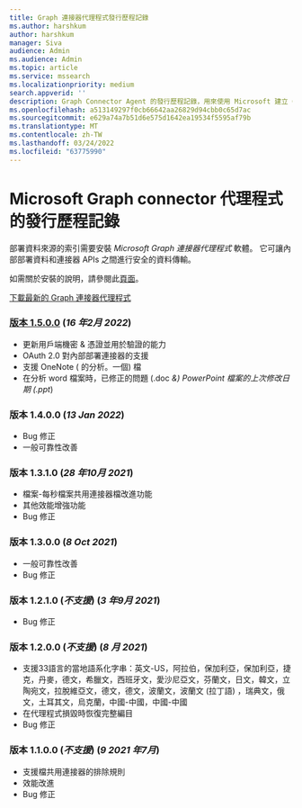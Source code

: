 ```yaml
---
title: Graph 連接器代理程式發行歷程記錄
ms.author: harshkum
author: harshkum
manager: Siva
audience: Admin
ms.audience: Admin
ms.topic: article
ms.service: mssearch
ms.localizationpriority: medium
search.appverid: ''
description: Graph Connector Agent 的發行歷程記錄，用來使用 Microsoft 建立 Graph 連接器來索引內部部署資料來源
ms.openlocfilehash: a513149297f0cb66642aa26829d94cbb0c65d7ac
ms.sourcegitcommit: e629a74a7b51d6e575d1642ea19534f5595af79b
ms.translationtype: MT
ms.contentlocale: zh-TW
ms.lasthandoff: 03/24/2022
ms.locfileid: "63775990"
---
```

# <a name="release-history-for-microsoft-graph-connector-agent"></a>Microsoft Graph connector 代理程式的發行歷程記錄

部署資料來源的索引需要安裝 *Microsoft Graph 連接器代理程式* 軟體。 它可讓內部部署資料和連接器 APIs 之間進行安全的資料傳輸。

如需關於安裝的說明，請參閱此[頁面](graph-connector-agent.md#installation)。

[下載最新的 Graph 連接器代理程式](https://aka.ms/gcadownload)

### <a name="version-1500-16-feb-2022"></a>[版本 1.5.0.0](https://aka.ms/gcadownload) (*16 年2月 2022*) 
* 更新用戶端機密 & 憑證並用於驗證的能力 
* OAuth 2.0 對內部部署連接器的支援 
* 支援 OneNote ( 的分析。一個) 檔 
* 在分析 word 檔案時，已修正的問題 (.doc *&) PowerPoint 檔案的上次修改日期 (.ppt*)  

### <a name="version-1400-13-jan-2022"></a>版本 1.4.0.0 (*13 Jan 2022*) 
* Bug 修正
* 一般可靠性改善

### <a name="version-1310-28-oct-2021"></a>版本 1.3.1.0 (*28 年10月 2021*) 
* 檔案-每秒檔案共用連接器檔改進功能
* 其他效能增強功能
* Bug 修正

### <a name="version-1300-8-oct-2021"></a>版本 1.3.0.0 (*8 Oct 2021*) 
* 一般可靠性改善
* Bug 修正

### <a name="version-1210-not-supported-3-sept-2021"></a>版本 1.2.1.0 (*不支援*)  (*3 年9月 2021*) 
* Bug 修正

### <a name="version-1200-not-supported-16-aug-2021"></a>版本 1.2.0.0 (*不支援*)  (*8 月 2021*) 
* 支援33語言的當地語系化字串：英文-US，阿拉伯，保加利亞，保加利亞，捷克，丹麥，德文，希臘文，西班牙文，愛沙尼亞文，芬蘭文，日文，韓文，立陶宛文，拉脫維亞文，德文，德文，波蘭文，波蘭文 (拉丁語) ，瑞典文，俄文，土耳其文，烏克蘭，中國-中國，中國-中國
* 在代理程式損毀時恢復完整編目
* Bug 修正

### <a name="version-1100-not-supported-9-july-2021"></a>版本 1.1.0.0 (*不支援*)  (*9 2021 年7月*) 
* 支援檔共用連接器的排除規則
* 效能改進
* Bug 修正
